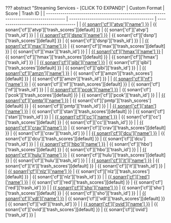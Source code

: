??? abstract "Streaming Services - [CLICK TO EXPAND]"
    | Custom Format                                                                           | Score                                     | Trash ID                               |
    | --------------------------------------------------------------------------------------- | ----------------------------------------- | -------------------------------------- |
    | [{{ sonarr['cf']['atvp']['name'] }}](/Sonarr/sonarr-collection-of-custom-formats/#atvp) | {{ sonarr['cf']['atvp']['trash_scores'][default] }} | {{ sonarr['cf']['atvp']['trash_id'] }} |
    | [{{ sonarr['cf']['dsnp']['name'] }}](/Sonarr/sonarr-collection-of-custom-formats/#dsnp) | {{ sonarr['cf']['dsnp']['trash_scores'][default] }} | {{ sonarr['cf']['dsnp']['trash_id'] }} |
    | [{{ sonarr['cf']['max']['name'] }}](/Sonarr/sonarr-collection-of-custom-formats/#max)   | {{ sonarr['cf']['max']['trash_scores'][default] }}  | {{ sonarr['cf']['max']['trash_id'] }}  |
    | [{{ sonarr['cf']['hmax']['name'] }}](/Sonarr/sonarr-collection-of-custom-formats/#hmax) | {{ sonarr['cf']['hmax']['trash_scores'][default] }} | {{ sonarr['cf']['hmax']['trash_id'] }} |
    | [{{ sonarr['cf']['qibi']['name'] }}](/Sonarr/sonarr-collection-of-custom-formats/#qibi) | {{ sonarr['cf']['qibi']['trash_scores'][default] }} | {{ sonarr['cf']['qibi']['trash_id'] }} |
    | [{{ sonarr['cf']['amzn']['name'] }}](/Sonarr/sonarr-collection-of-custom-formats/#amzn) | {{ sonarr['cf']['amzn']['trash_scores'][default] }} | {{ sonarr['cf']['amzn']['trash_id'] }} |
    | [{{ sonarr['cf']['nf']['name'] }}](/Sonarr/sonarr-collection-of-custom-formats/#nf)     | {{ sonarr['cf']['nf']['trash_scores'][default] }}   | {{ sonarr['cf']['nf']['trash_id'] }}   |
    | [{{ sonarr['cf']['pcok']['name'] }}](/Sonarr/sonarr-collection-of-custom-formats/#pcok) | {{ sonarr['cf']['pcok']['trash_scores'][default] }} | {{ sonarr['cf']['pcok']['trash_id'] }} |
    | [{{ sonarr['cf']['pmtp']['name'] }}](/Sonarr/sonarr-collection-of-custom-formats/#pmtp) | {{ sonarr['cf']['pmtp']['trash_scores'][default] }} | {{ sonarr['cf']['pmtp']['trash_id'] }} |
    | [{{ sonarr['cf']['stan']['name'] }}](/Sonarr/sonarr-collection-of-custom-formats/#stan) | {{ sonarr['cf']['stan']['trash_scores'][default] }} | {{ sonarr['cf']['stan']['trash_id'] }} |
    | [{{ sonarr['cf']['cc']['name'] }}](/Sonarr/sonarr-collection-of-custom-formats/#cc)     | {{ sonarr['cf']['cc']['trash_scores'][default] }}   | {{ sonarr['cf']['cc']['trash_id'] }}   |
    | [{{ sonarr['cf']['crav']['name'] }}](/Sonarr/sonarr-collection-of-custom-formats/#crav) | {{ sonarr['cf']['crav']['trash_scores'][default] }} | {{ sonarr['cf']['crav']['trash_id'] }} |
    | [{{ sonarr['cf']['dcu']['name'] }}](/Sonarr/sonarr-collection-of-custom-formats/#dcu)   | {{ sonarr['cf']['dcu']['trash_scores'][default] }}  | {{ sonarr['cf']['dcu']['trash_id'] }}  |
    | [{{ sonarr['cf']['hbo']['name'] }}](/Sonarr/sonarr-collection-of-custom-formats/#hbo)   | {{ sonarr['cf']['hbo']['trash_scores'][default] }}  | {{ sonarr['cf']['hbo']['trash_id'] }}  |
    | [{{ sonarr['cf']['hulu']['name'] }}](/Sonarr/sonarr-collection-of-custom-formats/#hulu) | {{ sonarr['cf']['hulu']['trash_scores'][default] }} | {{ sonarr['cf']['hulu']['trash_id'] }} |
    | [{{ sonarr['cf']['it']['name'] }}](/Sonarr/sonarr-collection-of-custom-formats/#it)     | {{ sonarr['cf']['it']['trash_scores'][default] }}   | {{ sonarr['cf']['it']['trash_id'] }}   |
    | [{{ sonarr['cf']['nlz']['name'] }}](/Sonarr/sonarr-collection-of-custom-formats/#nlz)   | {{ sonarr['cf']['nlz']['trash_scores'][default] }}  | {{ sonarr['cf']['nlz']['trash_id'] }}  |
    | [{{ sonarr['cf']['red']['name'] }}](/Sonarr/sonarr-collection-of-custom-formats/#red)   | {{ sonarr['cf']['red']['trash_scores'][default] }}  | {{ sonarr['cf']['red']['trash_id'] }}  |
    | [{{ sonarr['cf']['sho']['name'] }}](/Sonarr/sonarr-collection-of-custom-formats/#sho)   | {{ sonarr['cf']['sho']['trash_scores'][default] }}  | {{ sonarr['cf']['sho']['trash_id'] }}  |
    | [{{ sonarr['cf']['vdl']['name'] }}](/Sonarr/sonarr-collection-of-custom-formats/#vdl)   | {{ sonarr['cf']['vdl']['trash_scores'][default] }}  | {{ sonarr['cf']['vdl']['trash_id'] }}  |
    | [{{ sonarr['cf']['ovid']['name'] }}](/Sonarr/sonarr-collection-of-custom-formats/#ovid) | {{ sonarr['cf']['ovid']['trash_scores'][default] }} | {{ sonarr['cf']['ovid']['trash_id'] }} |
